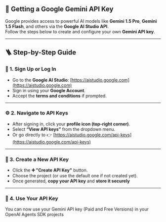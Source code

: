 ## 🔑 Getting a Google Gemini API Key

Google provides access to powerful AI models like **Gemini 1.5 Pro**, **Gemini 1.5 Flash**, and others via the **Google AI Studio API**.  
Follow the steps below to create and configure your own **Gemini API key**.

---

## 🪜 Step-by-Step Guide

### 🧭 1. Sign Up or Log In
- Go to the **Google AI Studio**: [https://aistudio.google.com](https://aistudio.google.com)  
- Sign in using your **Google Account**.  
- Accept the **terms and conditions** if prompted.

---

### ⚙️ 2. Navigate to API Keys
- After signing in, click your **profile icon (top-right corner)**.  
- Select **“View API keys”** from the dropdown menu.  
- Or go directly to 👉 [https://aistudio.google.com/api-keys](https://aistudio.google.com/api-keys)



---

### 🧩 3. Create a New API Key
- Click the **➕ "Create API Key"** button.  
- Choose the project (or use the default one if not created yet).  
- Once generated, **copy your API key** and **store it securely** 

---

### 🧰 4. Use Your API Key
You can now use your Gemini API key (Paid and Free Versions) in your OpenAI Agents SDK projects

